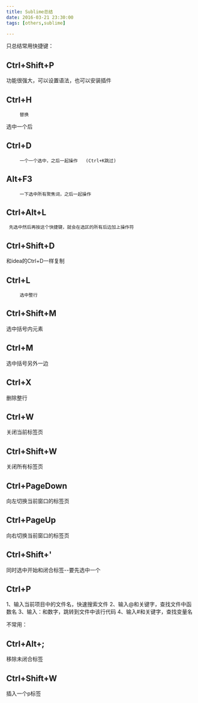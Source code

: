 ```yaml
---
title: Sublime总结
date: 2016-03-21 23:30:00
tags: [others,sublime]

---
```

只总结常用快捷键：

## Ctrl+Shift+P
   功能很强大，可以设置语法，也可以安装插件

## Ctrl+H
         替换
选中一个后

## Ctrl+D
         一个一个选中，之后一起操作   (Ctrl+K跳过)

## Alt+F3
         一下选中所有聚焦词，之后一起操作

## Ctrl+Alt+L
     先选中然后再按这个快捷键，就会在选区的所有后边加上操作符

## Ctrl+Shift+D
   和idea的Ctrl+D一样复制

## Ctrl+L
         选中整行

## Ctrl+Shift+M
   选中括号内元素

## Ctrl+M
   选中括号另外一边

## Ctrl+X
   删除整行

## Ctrl+W
   关闭当前标签页

## Ctrl+Shift+W
   关闭所有标签页

## Ctrl+PageDown
向左切换当前窗口的标签页

## Ctrl+PageUp
 向右切换当前窗口的标签页

## Ctrl+Shift+'
同时选中开始和闭合标签--要先选中一个 

## Ctrl+P
1、输入当前项目中的文件名，快速搜索文件
2、输入@和关键字，查找文件中函数名
3、输入：和数字，跳转到文件中该行代码
4、输入#和关键字，查找变量名

不常用：


## Ctrl+Alt+;

移除未闭合标签


## Ctrl+Shift+W

插入一个p标签